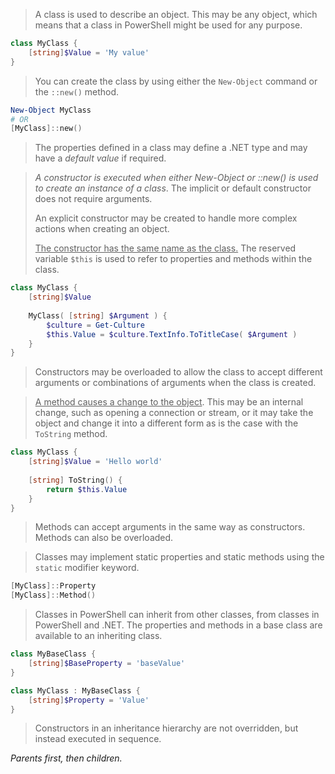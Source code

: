 >A class is used to describe an object. This may be any object, which means that a class in PowerShell might be used for any purpose.

```powershell
class MyClass { 
	[string]$Value = 'My value' 
}
```

>You can create the class by using either the `New-Object` command or the `::new()` method.

```powershell
New-Object MyClass
# OR
[MyClass]::new()
```

>The properties defined in a class may define a .NET type and may have a *default value* if required.

>*A constructor is executed when either New-Object or ::new() is used to create an instance of a class*. The implicit or default constructor does not require arguments. 
>
>An explicit constructor may be created to handle more complex actions when creating an object. 
>
><u>The constructor has the same name as the class.</u> The reserved variable `$this` is used to refer to properties and methods within the class.

```powershell
class MyClass { 
	[string]$Value 
	
	MyClass( [string] $Argument ) { 
		$culture = Get-Culture 
		$this.Value = $culture.TextInfo.ToTitleCase( $Argument ) 
	} 
}
```

>Constructors may be overloaded to allow the class to accept different arguments or combinations of arguments when the class is created.

><u>A method causes a change to the object</u>. This may be an internal change, such as opening a connection or stream, or it may take the object and change it into a different form as is the case with the `ToString` method.


```powershell
class MyClass { 
	[string]$Value = 'Hello world' 
	
	[string] ToString() { 
		return $this.Value 
	} 
}
```


>Methods can accept arguments in the same way as constructors. Methods can also be overloaded.

>Classes may implement static properties and static methods using the `static` modifier keyword.


```powershell
[MyClass]::Property 
[MyClass]::Method()
```

>Classes in PowerShell can inherit from other classes, from classes in PowerShell and .NET. The properties and methods in a base class are available to an inheriting class.


```powershell
class MyBaseClass { 
	[string]$BaseProperty = 'baseValue' 
} 

class MyClass : MyBaseClass { 
	[string]$Property = 'Value' 
}
```

>Constructors in an inheritance hierarchy are not overridden, but instead executed in sequence.

*Parents first, then children.*








